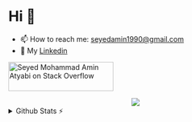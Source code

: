 # Hi 👋

- 📫 How to reach me: seyedamin1990@gmail.com
- 📘 My [Linkedin](https://www.linkedin.com/in/sm2a/)

<a href="https://stackoverflow.com/users/8456245/seyed-mohammad-amin-atyabi"><img src="https://stackoverflow.com/users/flair/8456245.png" width="208" height="58" alt="Seyed Mohammad Amin Atyabi on Stack Overflow" title="Seyed Mohammad Amin Atyabi on Stack Overflow" /></a>

<div align="center">
  <img src="https://skillicons.dev/icons?i=java,kotlin,gradle,androidstudio,idea,github,gitlab,linux,powershell,py,stackoverflow&theme=light" />
</div>

<details>
  <summary>Github Stats ⚡</summary>
  <div align="center">
  <img align="center" src="https://github-readme-stats.vercel.app/api?username=SM2A&count_private=true&show_icons=true&include_all_commits=true">
  </br>
  <img align="center" src="https://github-readme-streak-stats.herokuapp.com?user=SM2A&theme=graywhite&date_format=j%20M%5B%20Y%5D&ring=4A89FF&fire=4A89FF">
  </div>
</details>
